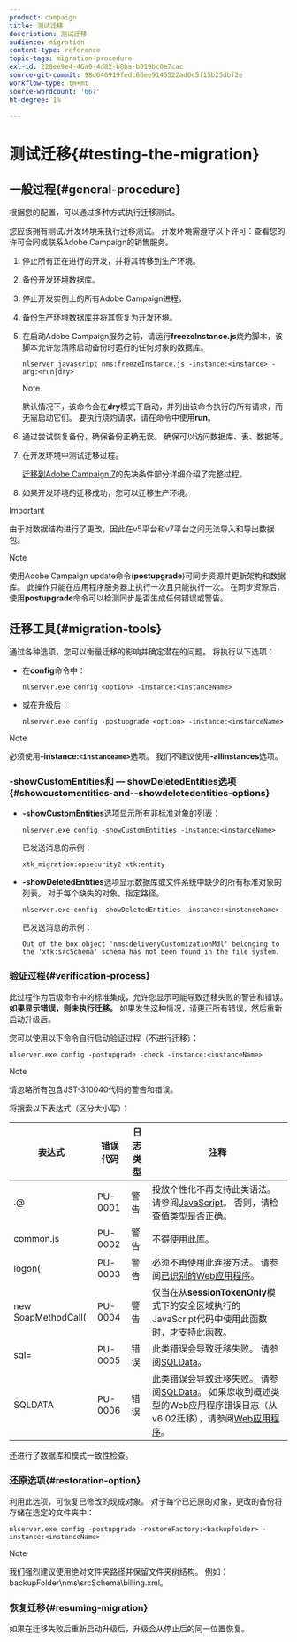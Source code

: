 ```yaml
---
product: campaign
title: 测试迁移
description: 测试迁移
audience: migration
content-type: reference
topic-tags: migration-procedure
exl-id: 228ee9e4-46a0-4d82-b8ba-b019bc0e7cac
source-git-commit: 98d646919fedc66ee9145522ad0c5f15b25dbf2e
workflow-type: tm+mt
source-wordcount: '667'
ht-degree: 1%

---
```


# 测试迁移{#testing-the-migration}

## 一般过程{#general-procedure}

根据您的配置，可以通过多种方式执行迁移测试。

您应该拥有测试/开发环境来执行迁移测试。 开发环境需遵守以下许可：查看您的许可合同或联系Adobe Campaign的销售服务。

1. 停止所有正在进行的开发，并将其转移到生产环境。
1. 备份开发环境数据库。
1. 停止开发实例上的所有Adobe Campaign进程。
1. 备份生产环境数据库并将其恢复为开发环境。
1. 在启动Adobe Campaign服务之前，请运行&#x200B;**freezeInstance.js**&#x200B;烧灼脚本，该脚本允许您清除启动备份时运行的任何对象的数据库。

   ```
   nlserver javascript nms:freezeInstance.js -instance:<instance> -arg:<run|dry>
   ```

   >[!NOTE]
   >
   >默认情况下，该命令会在&#x200B;**dry**&#x200B;模式下启动，并列出该命令执行的所有请求，而无需启动它们。 要执行烧灼请求，请在命令中使用&#x200B;**run**。

1. 通过尝试恢复备份，确保备份正确无误。 确保可以访问数据库、表、数据等。
1. 在开发环境中测试迁移过程。

   [迁移到Adobe Campaign 7](../../migration/using/prerequisites-for-migration-to-adobe-campaign-7.md)的先决条件部分详细介绍了完整过程。

1. 如果开发环境的迁移成功，您可以迁移生产环境。

>[!IMPORTANT]
>
>由于对数据结构进行了更改，因此在v5平台和v7平台之间无法导入和导出数据包。

>[!NOTE]
>
>使用Adobe Campaign update命令(**postupgrade**)可同步资源并更新架构和数据库。 此操作只能在应用程序服务器上执行一次且只能执行一次。 在同步资源后，使用&#x200B;**postupgrade**&#x200B;命令可以检测同步是否生成任何错误或警告。

## 迁移工具{#migration-tools}

通过各种选项，您可以衡量迁移的影响并确定潜在的问题。 将执行以下选项：

* 在&#x200B;**config**&#x200B;命令中：

   ```
   nlserver.exe config <option> -instance:<instanceName>
   ```

* 或在升级后：

   ```
   nlserver.exe config -postupgrade <option> -instance:<instanceName>
   ```

>[!NOTE]
>
>必须使用&#x200B;**-instance:`<instanceame>`**&#x200B;选项。 我们不建议使用&#x200B;**-allinstances**&#x200B;选项。

### -showCustomEntities和 — showDeletedEntities选项{#showcustomentities-and--showdeletedentities-options}

* **-showCustomEntities**&#x200B;选项显示所有非标准对象的列表：

   ```
   nlserver.exe config -showCustomEntities -instance:<instanceName>
   ```

   已发送消息的示例：

   ```
   xtk_migration:opsecurity2 xtk:entity
   ```

* **-showDeletedEntities**&#x200B;选项显示数据库或文件系统中缺少的所有标准对象的列表。 对于每个缺失的对象，指定路径。

   ```
   nlserver.exe config -showDeletedEntities -instance:<instanceName>
   ```

   已发送消息的示例：

   ```
   Out of the box object 'nms:deliveryCustomizationMdl' belonging to the 'xtk:srcSchema' schema has not been found in the file system.
   ```

### 验证过程{#verification-process}

此过程作为后级命令中的标准集成，允许您显示可能导致迁移失败的警告和错误。 **如果显示错误，则未执行迁移。** 如果发生这种情况，请更正所有错误，然后重新启动升级后。

您可以使用以下命令自行启动验证过程（不进行迁移）：

```
nlserver.exe config -postupgrade -check -instance:<instanceName>
```

>[!NOTE]
>
>请忽略所有包含JST-310040代码的警告和错误。

将搜索以下表达式（区分大小写）：

<table> 
 <thead> 
  <tr> 
   <th> 表达式<br /> </th> 
   <th> 错误代码<br /> </th> 
   <th> 日志类型<br /> </th> 
   <th> 注释<br /> </th> 
  </tr> 
 </thead> 
 <tbody> 
  <tr> 
   <td> .@<br /> </td> 
   <td> PU-0001<br /> </td> 
   <td> 警告<br /> </td> 
   <td> 投放个性化不再支持此类语法。 请参阅<a href="../../migration/using/general-configurations.md#javascript" target="_blank">JavaScript</a>。 否则，请检查值类型是否正确。<br /> </td> 
  </tr> 
  <tr> 
   <td> common.js<br /> </td> 
   <td> PU-0002<br /> </td> 
   <td> 警告<br /> </td> 
   <td> 不得使用此库。<br /> </td> 
  </tr> 
  <tr> 
   <td> logon(<br /> </td> 
   <td> PU-0003<br /> </td> 
   <td> 警告<br /> </td> 
   <td> 必须不再使用此连接方法。 请参阅<a href="../../migration/using/general-configurations.md#identified-web-applications" target="_blank">已识别的Web应用程序</a>。<br /> </td> 
  </tr> 
  <tr> 
   <td> new SoapMethodCall(<br /> </td> 
   <td> PU-0004<br /> </td> 
   <td> 警告<br /> </td> 
   <td> 仅当在从<strong>sessionTokenOnly</strong>模式下的安全区域执行的JavaScript代码中使用此函数时，才支持此函数。<br /> </td> 
  </tr> 
  <tr> 
   <td> sql=<br /> </td> 
   <td> PU-0005<br /> </td> 
   <td> 错误<br /> </td> 
   <td> 此类错误会导致迁移失败。 请参阅<a href="../../migration/using/general-configurations.md#sqldata" target="_blank">SQLData</a>。<br /> </td> 
  </tr> 
  <tr> 
   <td> SQLDATA<br /> </td> 
   <td> PU-0006<br /> </td> 
   <td> 错误<br /> </td> 
   <td> 此类错误会导致迁移失败。 请参阅<a href="../../migration/using/general-configurations.md#sqldata" target="_blank">SQLData</a>。 如果您收到概述类型的Web应用程序错误日志（从v6.02迁移），请参阅<a href="../../migration/using/specific-configurations-in-v6-02.md#web-applications" target="_blank">Web应用程序</a>。<br /> </td> 
  </tr> 
 </tbody> 
</table>

还进行了数据库和模式一致性检查。

### 还原选项{#restoration-option}

利用此选项，可恢复已修改的现成对象。 对于每个已还原的对象，更改的备份将存储在选定的文件夹中：

```
nlserver.exe config -postupgrade -restoreFactory:<backupfolder> -instance:<instanceName>
```

>[!NOTE]
>
>我们强烈建议使用绝对文件夹路径并保留文件夹树结构。 例如：backupFolder\nms\srcSchema\billing.xml。

### 恢复迁移{#resuming-migration}

如果在迁移失败后重新启动升级后，升级会从停止后的同一位置恢复。
